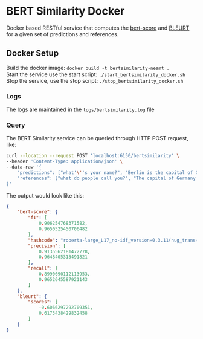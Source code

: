 # BERT Similarity Docker
Docker based RESTful service that computes the [bert-score](https://huggingface.co/spaces/evaluate-metric/bertscore) and [BLEURT](https://huggingface.co/spaces/evaluate-metric/bleurt) for a given set of predictions and references.
## Docker Setup

Build the docker image:
```docker build -t bertsimilarity-neamt .``` \
Start the service use the start script:
```./start_bertsimilarity_docker.sh```\
Stop the service, use the stop script:
```./stop_bertsimilarity_docker.sh```

### Logs
The logs are maintained in the ```logs/bertsimilarity.log``` file
### Query
The BERT Similarity service can be queried through HTTP POST request, like:
```bash
curl --location --request POST 'localhost:6150/bertsimilarity' \
--header 'Content-Type: application/json' \
--data-raw '{
    "predictions": ["what'\''s your name?", "Berlin is the capital of Germany."],
    "references": ["what do people call you?", "The capital of Germany is Berlin."]
}'
```

The output would look like this:

```json
{
    "bert-score": {
        "f1": [
            0.906254768371582,
            0.9650525450706482
        ],
        "hashcode": "roberta-large_L17_no-idf_version=0.3.11(hug_trans=4.23.1)",
        "precision": [
            0.9135562181472778,
            0.9648405313491821
        ],
        "recall": [
            0.8990690112113953,
            0.9652645587921143
        ]
    },
    "bleurt": {
        "scores": [
            -0.6066297292709351,
            0.6173438429832458
        ]
    }
}
```